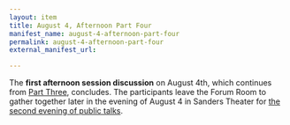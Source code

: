 ```yaml
---
layout: item
title: August 4, Afternoon Part Four
manifest_name: august-4-afternoon-part-four
permalink: august-4-afternoon-part-four
external_manifest_url: 

---
```

The **first afternoon session discussion** on August 4th, which continues from <a href="https://tanyaclement.github.io/harvard1953/august-4-afternoon-part-three">Part Three</a>, concludes. The participants leave the Forum Room to gather together later in the evening of August 4 in Sanders Theater for <a href="https://tanyaclement.github.io/harvard1953/august-4-evening-part-one">the second evening of public talks</a>. 

